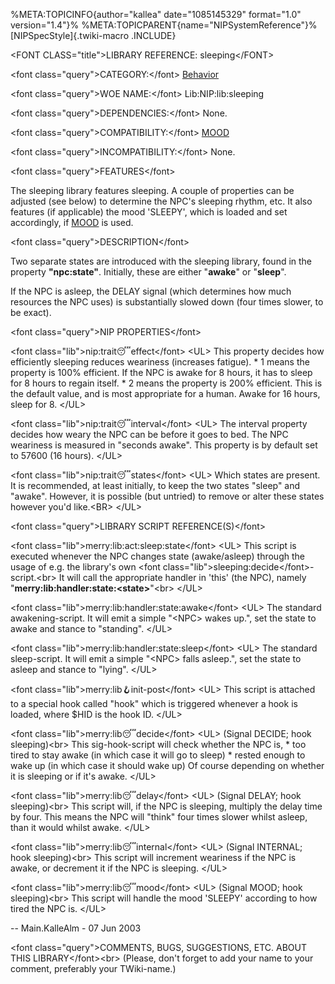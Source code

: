 %META:TOPICINFO{author=\"kallea\" date=\"1085145329\" format=\"1.0\"
version=\"1.4\"}% %META:TOPICPARENT{name=\"NIPSystemReference\"}%
[NIPSpecStyle]{.twiki-macro .INCLUDE}

\<FONT CLASS=\"title\"\>LIBRARY REFERENCE: sleeping\</FONT\>

\<font class=\"query\"\>CATEGORY:\</font\>
[Behavior](NIPCategoryBehavior)

\<font class=\"query\"\>WOE NAME:\</font\> Lib:NIP:lib:sleeping

\<font class=\"query\"\>DEPENDENCIES:\</font\> None.

\<font class=\"query\"\>COMPATIBILITY:\</font\> [MOOD](NIPHookRefMood)

\<font class=\"query\"\>INCOMPATIBILITY:\</font\> None.

\<font class=\"query\"\>FEATURES\</font\>

The sleeping library features sleeping. A couple of properties can be
adjusted (see below) to determine the NPC\'s sleeping rhythm, etc. It
also features (if applicable) the mood \'SLEEPY\', which is loaded and
set accordingly, if [MOOD](NIPHookRefMood) is used.

\<font class=\"query\"\>DESCRIPTION\</font\>

Two separate states are introduced with the sleeping library, found in
the property **\"npc:state\"**. Initially, these are either
\"**awake**\" or \"**sleep**\".

If the NPC is asleep, the DELAY signal (which determines how much
resources the NPC uses) is substantially slowed down (four times slower,
to be exact).

\<font class=\"query\"\>NIP PROPERTIES\</font\>

\<font class=\"lib\"\>nip:trait:sleeping:effect\</font\> \<UL\> This
property decides how efficiently sleeping reduces weariness (increases
fatigue). \* 1 means the property is 100% efficient. If the NPC is awake
for 8 hours, it has to sleep for 8 hours to regain itself. \* 2 means
the property is 200% efficient. This is the default value, and is most
appropriate for a human. Awake for 16 hours, sleep for 8. \</UL\>

\<font class=\"lib\"\>nip:trait:sleeping:interval\</font\> \<UL\> The
interval property decides how weary the NPC can be before it goes to
bed. The NPC weariness is measured in \"seconds awake\". This property
is by default set to 57600 (16 hours). \</UL\>

\<font class=\"lib\"\>nip:trait:sleeping:states\</font\> \<UL\> Which
states are present. It is recommended, at least initially, to keep the
two states \"sleep\" and \"awake\". However, it is possible (but
untried) to remove or alter these states however you\'d like.\<BR\>
\</UL\>

\<font class=\"query\"\>LIBRARY SCRIPT REFERENCE(S)\</font\>

\<font class=\"lib\"\>merry:lib:act:sleep:state\</font\> \<UL\> This
script is executed whenever the NPC changes state (awake/asleep) through
the usage of e.g. the library\'s own \<font
class=\"lib\"\>sleeping:decide\</font\>-script.\<br\> It will call the
appropriate handler in \'this\' (the NPC), namely
\"**merry:lib:handler:state:\<state\>**\"\<br\> \</UL\>

\<font class=\"lib\"\>merry:lib:handler:state:awake\</font\> \<UL\> The
standard awakening-script. It will emit a simple \"\<NPC\> wakes up.\",
set the state to awake and stance to \"standing\". \</UL\>

\<font class=\"lib\"\>merry:lib:handler:state:sleep\</font\> \<UL\> The
standard sleep-script. It will emit a simple \"\<NPC\> falls asleep.\",
set the state to asleep and stance to \"lying\". \</UL\>

\<font class=\"lib\"\>merry:lib:hook:init-post\</font\> \<UL\> This
script is attached to a special hook called \"hook\" which is triggered
whenever a hook is loaded, where \$HID is the hook ID. \</UL\>

\<font class=\"lib\"\>merry:lib:sleeping:decide\</font\> \<UL\> (Signal
DECIDE; hook sleeping)\<br\> This sig-hook-script will check whether the
NPC is, \* too tired to stay awake (in which case it will go to sleep)
\* rested enough to wake up (in which case it should wake up) Of course
depending on whether it is sleeping or if it\'s awake. \</UL\>

\<font class=\"lib\"\>merry:lib:sleeping:delay\</font\> \<UL\> (Signal
DELAY; hook sleeping)\<br\> This script will, if the NPC is sleeping,
multiply the delay time by four. This means the NPC will \"think\" four
times slower whilst asleep, than it would whilst awake. \</UL\>

\<font class=\"lib\"\>merry:lib:sleeping:internal\</font\> \<UL\>
(Signal INTERNAL; hook sleeping)\<br\> This script will increment
weariness if the NPC is awake, or decrement it if the NPC is sleeping.
\</UL\>

\<font class=\"lib\"\>merry:lib:sleeping:mood\</font\> \<UL\> (Signal
MOOD; hook sleeping)\<br\> This script will handle the mood \'SLEEPY\'
according to how tired the NPC is. \</UL\>

\-- Main.KalleAlm - 07 Jun 2003

\<font class=\"query\"\>COMMENTS, BUGS, SUGGESTIONS, ETC. ABOUT THIS
LIBRARY\</font\>\<br\> (Please, don\'t forget to add your name to your
comment, preferably your TWiki-name.)
